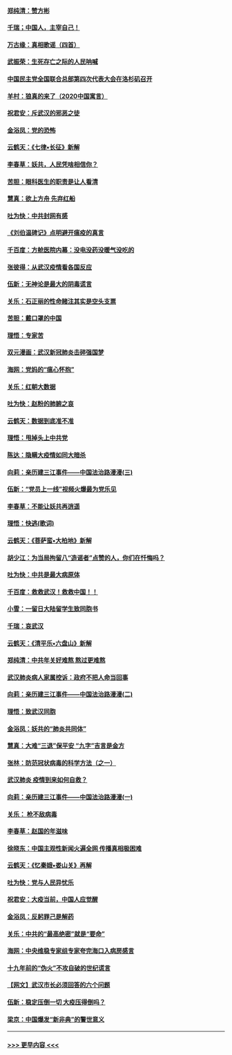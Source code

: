 #### [郑纯清：赞方彬](../pages/nsc993/n11856803.md?t=02101322) 
#### [千瑞；中国人，主宰自己！](../pages/nsc993/n11856793.md?t=02101322) 
#### [万古缘：真相歌谣（四首）](../pages/nsc993/n11856263.md?t=02101322) 
#### [武振荣：生死存亡之际的人民呐喊](../pages/nsc993/n11856256.md?t=02101322) 
#### [中国民主党全国联合总部第四次代表大会在洛杉矶召开](../pages/nsc993/n11856344.md?t=02101322) 
#### [羊村：狼真的来了（2020中国寓言）](../pages/nsc993/n11856229.md?t=02101322) 
#### [祝君安：斥武汉的邪恶之徒](../pages/nsc993/n11855861.md?t=02101322) 
#### [金浴凤：党的恐怖](../pages/nsc993/n11855849.md?t=02101322) 
#### [云鹤天：《七律▪长征》新解](../pages/nsc993/n11855479.md?t=02101322) 
#### [李春草：妖共，人民凭啥相信你？](../pages/nsc993/n11855196.md?t=02101322) 
#### [苦胆：眼科医生的职责是让人看清](../pages/nsc993/n11853840.md?t=02101322) 
#### [慧真：欲上方舟 先弃红船](../pages/nsc993/n11853483.md?t=02101322) 
#### [吐为快：中共封网有感](../pages/nsc993/n11852575.md?t=02101322) 
#### [《刘伯温碑记》点明避开瘟疫的真言](../pages/nsc993/n11852128.md?t=02101322) 
#### [千百度：方舱医院内幕：没电没药没暖气没吃的](../pages/nsc993/n11850211.md?t=02101322) 
#### [张彼得：从武汉疫情看各国反应](../pages/nsc993/n11850102.md?t=02101322) 
#### [伍新：无神论是最大的阴毒谎言](../pages/nsc993/n11846129.md?t=02101322) 
#### [关乐：石正丽的性命赌注其实是空头支票](../pages/nsc993/n11846109.md?t=02101322) 
#### [苦胆：戴口罩的中国](../pages/nsc993/n11845576.md?t=02101322) 
#### [理悟：专家苦](../pages/nsc993/n11845564.md?t=02101322) 
#### [双元漫画：武汉新冠肺炎击碎强国梦](../pages/nsc993/n11843320.md?t=02101322) 
#### [海网：党妈的“瘟心怀抱”](../pages/nsc993/n11840740.md?t=02101322) 
#### [关乐：红朝大数据](../pages/nsc993/n11840675.md?t=02101322) 
#### [吐为快：赵粉的肺腑之哀](../pages/nsc993/n11840618.md?t=02101322) 
#### [云鹤天：数据到底准不准](../pages/nsc993/n11840325.md?t=02101322) 
#### [理悟：甩掉头上中共党](../pages/nsc993/n11838826.md?t=02101322) 
#### [陈达：隐瞒大疫情如同大暗杀](../pages/nsc993/n11838771.md?t=02101322) 
#### [向莉：亲历建三江事件——中国法治路漫漫(三)](../pages/nsc993/n11831825.md?t=02101322) 
#### [伍新：“党员上一线”视频火爆最为党乐见](../pages/nsc993/n11838200.md?t=02101322) 
#### [李春草：不能让妖共再逍遥](../pages/nsc993/n11838102.md?t=02101322) 
#### [理悟：快逃(歌词)](../pages/nsc993/n11838083.md?t=02101322) 
#### [云鹤天：《菩萨蛮▪大柏地》新解](../pages/nsc993/n11838059.md?t=02101322) 
#### [胡少江：为当局拘留八“造谣者”点赞的人，你们在忏悔吗？](../pages/nsc993/n11836801.md?t=02101322) 
#### [吐为快：中共是最大病原体](../pages/nsc993/n11836748.md?t=02101322) 
#### [千百度：救救武汉！救救中国！！](../pages/nsc993/n11836145.md?t=02101322) 
#### [小雪：一留日大陆留学生致同胞书](../pages/nsc993/n11834624.md?t=02101322) 
#### [千瑞：哀武汉](../pages/nsc993/n11833647.md?t=02101322) 
#### [云鹤天：《清平乐▪六盘山》新解](../pages/nsc993/n11833611.md?t=02101322) 
#### [郑纯清：中共年关好难熬 熬过更难熬](../pages/nsc993/n11833489.md?t=02101322) 
#### [武汉肺炎病人家属控诉：政府不把人命当回事](../pages/nsc993/n11833205.md?t=02101322) 
#### [向莉：亲历建三江事件——中国法治路漫漫(二)](../pages/nsc993/n11829102.md?t=02101322) 
#### [理悟：致武汉同胞](../pages/nsc993/n11831522.md?t=02101322) 
#### [金浴凤：妖共的“肺炎共同体”](../pages/nsc993/n11829448.md?t=02101322) 
#### [慧真：大难“三退”保平安 “九字”吉言是金方](../pages/nsc993/n11829501.md?t=02101322) 
#### [张林：防范冠状病毒的科学方法（之一）](../pages/nsc993/n11828618.md?t=02101322) 
#### [武汉肺炎 疫情到来如何自救？](../pages/nsc993/n11827632.md?t=02101322) 
#### [向莉：亲历建三江事件——中国法治路漫漫(一)](../pages/nsc993/n11827190.md?t=02101322) 
#### [关乐： 枪不敌病毒](../pages/nsc993/n11826746.md?t=02101322) 
#### [李春草：赵国的年滋味](../pages/nsc993/n11826321.md?t=02101322) 
#### [徐晓东：中国主观性新闻火遍全网 传播真相极困难](../pages/nsc993/n11826508.md?t=02101322) 
#### [云鹤天：《忆秦娥▪娄山关》再解](../pages/nsc993/n11824682.md?t=02101322) 
#### [吐为快：党与人民异忧乐](../pages/nsc993/n11824660.md?t=02101322) 
#### [祝君安：大疫当前，中国人应觉醒](../pages/nsc993/n11821946.md?t=02101322) 
#### [金浴凤：反躬罪己是解药](../pages/nsc993/n11820280.md?t=02101322) 
#### [关乐：中共的“最高绝密”就是“要命”](../pages/nsc993/n11816946.md?t=02101322) 
#### [海网：中央维稳专家组专家夸完海口入病房感言](../pages/nsc993/n11815138.md?t=02101322) 
#### [十九年前的“伪火”不攻自破的世纪谎言](../pages/nsc993/n11813238.md?t=02101322) 
#### [【网文】武汉市长必须回答的六个问题](../pages/nsc993/n11813848.md?t=02101322) 
#### [伍新：稳定压倒一切 大疫压得倒吗？](../pages/nsc993/n11812634.md?t=02101322) 
#### [梁京：中国爆发“新非典”的警世意义](../pages/nsc993/n11812554.md?t=02101322) 

----
#### [ >>> 更早内容 <<< ](../indexes/nsc993-earlier.md)
